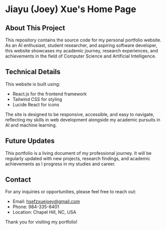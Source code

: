 # Jiayu (Joey) Xue's Home Page

## About This Project

This repository contains the source code for my personal portfolio website. As an AI enthusiast, student researcher, and aspiring software developer, this website showcases my academic journey, research experiences, and achievements in the field of Computer Science and Artificial Intelligence.

## Technical Details

This website is built using:
- React.js for the frontend framework
- Tailwind CSS for styling
- Lucide React for icons

The site is designed to be responsive, accessible, and easy to navigate, reflecting my skills in web development alongside my academic pursuits in AI and machine learning.

## Future Updates

This portfolio is a living document of my professional journey. It will be regularly updated with new projects, research findings, and academic achievements as I progress in my studies and career.

## Contact

For any inquiries or opportunities, please feel free to reach out:
- Email: hsefzxuejoey@gmail.com
- Phone: 984-335-8401
- Location: Chapel Hill, NC, USA

Thank you for visiting my portfolio!